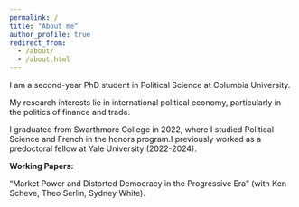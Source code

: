 ```yaml
---
permalink: /
title: "About me"
author_profile: true
redirect_from: 
  - /about/
  - /about.html
---
```


I am a second-year PhD student in Political Science at Columbia University. 

My research interests lie in international political economy, particularly in the politics of finance and trade. 

I graduated from Swarthmore College in 2022, where I studied Political Science and French in the honors program.I previously worked as a predoctoral fellow at Yale University (2022-2024).

**Working Papers:**

“Market Power and Distorted Democracy in the Progressive Era” (with Ken Scheve, Theo Serlin, Sydney White). 

